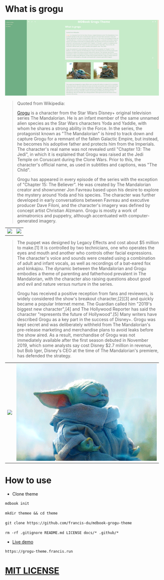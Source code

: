 # What is grogu

[![Grogu](docs/src/images/index.png)](https://grogu-theme.francis.run)

> Quoted from Wikipedia:
>
> [Grogu](https://en.wikipedia.org/wiki/Grogu) is a character from the Star Wars Disney+ original television series The Mandalorian. He is an infant member of the same unnamed alien species as the Star Wars characters Yoda and Yaddle, with whom he shares a strong ability in the Force. In the series, the protagonist known as "The Mandalorian" is hired to track down and capture Grogu for a remnant of the fallen Galactic Empire, but instead, he becomes his adoptive father and protects him from the Imperials. The character's real name was not revealed until "Chapter 13: The Jedi", in which it is explained that Grogu was raised at the Jedi Temple on Coruscant during the Clone Wars. Prior to this, the character's official name, as used in subtitles and captions, was "The Child".
>
> Grogu has appeared in every episode of the series with the exception of "Chapter 15: The Believer". He was created by The Mandalorian creator and showrunner Jon Favreau based upon his desire to explore the mystery around Yoda and his species. The character was further developed in early conversations between Favreau and executive producer Dave Filoni, and the character's imagery was defined by concept artist Christian Alzmann. Grogu is mostly a work of animatronics and puppetry, although accentuated with computer-generated imagery.

<table xmlns="http://www.w3.org/1999/html">
	<tr >
	    <td><img src="docs/src/images/grogu1.gif"></td> 
        <td><img src="docs/src/images/grogu2.gif"></td>
	</tr>
</table>

> The puppet was designed by Legacy Effects and cost about $5 million to make.[1] It is controlled by two technicians, one who operates the eyes and mouth and another who controls other facial expressions. The character's voice and sounds were created using a combination of adult and infant vocals, as well as recordings of a bat-eared fox and kinkajou. The dynamic between the Mandalorian and Grogu embodies a theme of parenting and fatherhood prevalent in The Mandalorian, with the character also raising questions about good and evil and nature versus nurture in the series.
>
> Grogu has received a positive reception from fans and reviewers, is widely considered the show's breakout character,[2][3] and quickly became a popular Internet meme. The Guardian called him "2019's biggest new character",[4] and The Hollywood Reporter has said the character "represents the future of Hollywood".[5] Many writers have described Grogu as a key part in the success of Disney+. Grogu was kept secret and was deliberately withheld from The Mandalorian's pre-release marketing and merchandise plans to avoid leaks before the show aired. As a result, merchandise of Grogu was not immediately available after the first season debuted in November 2019, which some analysts say cost Disney $2.7 million in revenue, but Bob Iger, Disney's CEO at the time of The Mandalorian's premiere, has defended the strategy.

<table xmlns="http://www.w3.org/1999/html">
	<tr >
	    <td><img src="docs/src/images/grogu3.gif"></td> 
        <td><img src="docs/src/images/grogu4.gif"></td>
	</tr>
</table>


# How to use

- Clone theme

```shell
mdbook init 

mkdir themee && cd theme 
 
git clone https://github.com/francis-du/mdbook-grogu-theme
 
rm -rf .gitignore README.md LICENSE docs/* .github/*
```

- [Live demo](https://grogu-theme.francis.run)

```shell
https://grogu-theme.francis.run
```

# [MIT LICENSE](LICENSE)